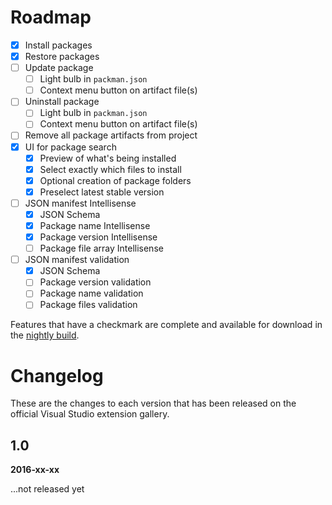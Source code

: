 # Roadmap

- [x] Install packages
- [x] Restore packages
- [ ] Update package
  - [ ] Light bulb in `packman.json`
  - [ ] Context menu button on artifact file(s)
- [ ] Uninstall package
  - [ ] Light bulb in `packman.json`
  - [ ] Context menu button on artifact file(s)
- [ ] Remove all package artifacts from project
- [x] UI for package search
  - [x] Preview of what's being installed
  - [x] Select exactly which files to install
  - [x] Optional creation of package folders
  - [x] Preselect latest stable version
- [ ] JSON manifest Intellisense
  - [x] JSON Schema
  - [x] Package name Intellisense
  - [x] Package version Intellisense
  - [ ] Package file array Intellisense
- [ ] JSON manifest validation
  - [x] JSON Schema
  - [ ] Package version validation
  - [ ] Package name validation
  - [ ] Package files validation

Features that have a checkmark are complete and available for
download in the
[nightly build](http://vsixgallery.com/extension/ce753d0f-f511-4b2b-93de-5cc50145dca6/).

# Changelog

These are the changes to each version that has been released
on the official Visual Studio extension gallery.

## 1.0
**2016-xx-xx**

...not released yet